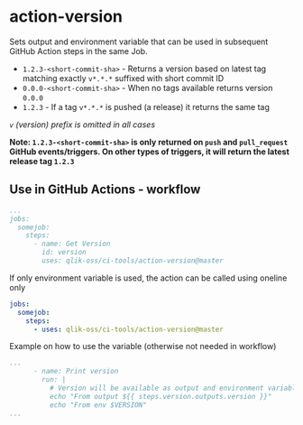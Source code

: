 # action-version

Sets output and environment variable that can be used in subsequent GitHub Action steps in the same Job.


- `1.2.3-<short-commit-sha>` - Returns a version based on latest tag matching exactly `v*.*.*` suffixed with short commit ID
- `0.0.0-<short-commit-sha>` - When no tags available returns version `0.0.0`
- `1.2.3` - If a tag `v*.*.*` is pushed (a release) it returns the same tag

*`v` (version) prefix is omitted in all cases*

**Note: `1.2.3-<short-commit-sha>` is only returned on `push` and `pull_request` GitHub events/triggers. On other types of triggers, it will return the latest release tag `1.2.3`**

## Use in GitHub Actions - workflow

```yaml
...
jobs:
  somejob:
    steps:
      - name: Get Version
        id: version
        uses: qlik-oss/ci-tools/action-version@master
```

If only environment variable is used, the action can be called using oneline only

```yaml
jobs:
  somejob:
    steps:
      - uses: qlik-oss/ci-tools/action-version@master
```

Example on how to use the variable (otherwise not needed in workflow)

```yaml
...
      - name: Print version
        run: |
          # Version will be available as output and environment variable
          echo "From output ${{ steps.version.outputs.version }}"
          echo "From env $VERSION"
...
```